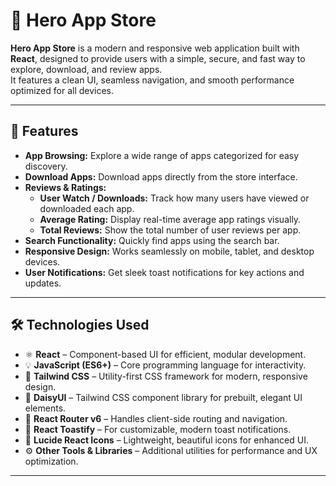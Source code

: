 # 🚀 Hero App Store

**Hero App Store** is a modern and responsive web application built with **React**, designed to provide users with a simple, secure, and fast way to explore, download, and review apps.  
It features a clean UI, seamless navigation, and smooth performance optimized for all devices.

---

## 🌟 Features

- **App Browsing:** Explore a wide range of apps categorized for easy discovery.  
- **Download Apps:** Download apps directly from the store interface.  
- **Reviews & Ratings:**  
  - **User Watch / Downloads:** Track how many users have viewed or downloaded each app.  
  - **Average Rating:** Display real-time average app ratings visually.  
  - **Total Reviews:** Show the total number of user reviews per app.  
- **Search Functionality:** Quickly find apps using the search bar.  
- **Responsive Design:** Works seamlessly on mobile, tablet, and desktop devices.  
- **User Notifications:** Get sleek toast notifications for key actions and updates.  

---

## 🛠 Technologies Used

- ⚛️ **React** – Component-based UI for efficient, modular development.  
- 💡 **JavaScript (ES6+)** – Core programming language for interactivity.  
- 🎨 **Tailwind CSS** – Utility-first CSS framework for modern, responsive design.  
- 💅 **DaisyUI** – Tailwind CSS component library for prebuilt, elegant UI elements.  
- 🧭 **React Router v6** – Handles client-side routing and navigation.  
- 🔔 **React Toastify** – For customizable, modern toast notifications.  
- 🔷 **Lucide React Icons** – Lightweight, beautiful icons for enhanced UI.  
- ⚙️ **Other Tools & Libraries** – Additional utilities for performance and UX optimization.  

---


